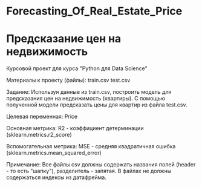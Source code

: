 # Forecasting_Of_Real_Estate_Price
# Предсказание цен на недвижимость

Курсовой проект для курса "Python для Data Science"

Материалы к проекту (файлы):
train.csv
test.csv

Задание:
Используя данные из train.csv, построить модель для предсказания цен на недвижимость (квартиры).
С помощью полученной модели предсказать цены для квартир из файла test.csv.

Целевая переменная:
Price

Основная метрика:
R2 - коэффициент детерминации (sklearn.metrics.r2_score)

Вспомогательная метрика:
MSE - средняя квадратичная ошибка (sklearn.metrics.mean_squared_error)

Примечание:
Все файлы csv должны содержать названия полей (header - то есть "шапку"), разделитель - запятая. В файлах не должны содержаться индексы из датафрейма.
